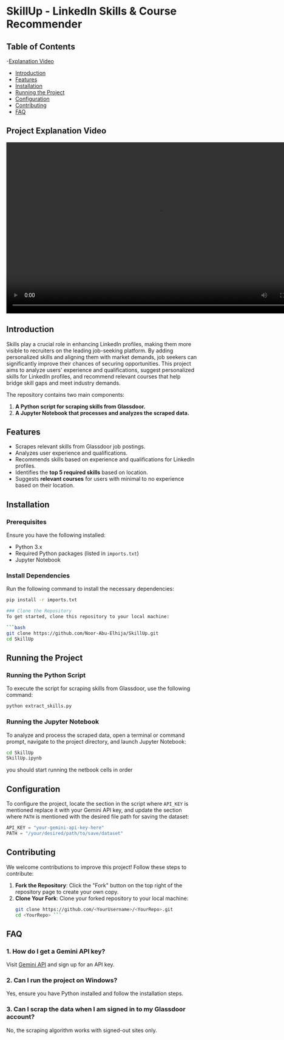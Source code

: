 # SkillUp - LinkedIn Skills & Course Recommender

## Table of Contents
-[Explanation Video](#Project)
- [Introduction](#introduction)
- [Features](#features)
- [Installation](#installation)
- [Running the Project](#running-the-project)
- [Configuration](#configuration)
- [Contributing](#contributing)
- [FAQ](#FAQ)

## Project Explanation Video
 
<video width="800" height="450" controls>
  <source src="https://drive.google.com/file/d/11TTsCKLtT13R-ce7xijAuW0JAIShRx2L/view?usp=sharing" type="video/mp4">
  Your browser does not support the video tag.
</video>

## Introduction
Skills play a crucial role in enhancing LinkedIn profiles, making them more visible to recruiters on the leading job-seeking platform. By adding personalized skills and aligning them with market demands, job seekers can significantly improve their chances of securing opportunities. This project aims to analyze users' experience and qualifications, suggest personalized skills for LinkedIn profiles, and recommend relevant courses that help bridge skill gaps and meet industry demands.

The repository contains two main components:
1. **A Python script for scraping skills from Glassdoor.**
2. **A Jupyter Notebook that processes and analyzes the scraped data.**

## Features
- Scrapes relevant skills from Glassdoor job postings.
- Analyzes user experience and qualifications.
- Recommends skills based on experience and qualifications for LinkedIn profiles.
- Identifies the **top 5 required skills** based on location.
- Suggests **relevant courses** for users with minimal to no experience based on their location.

## Installation

### Prerequisites
Ensure you have the following installed:
- Python 3.x
- Required Python packages (listed in `imports.txt`)
- Jupyter Notebook

### Install Dependencies
Run the following command to install the necessary dependencies:
```bash
pip install -r imports.txt

### Clone the Repository
To get started, clone this repository to your local machine:

```bash
git clone https://github.com/Noor-Abu-Elhija/SkillUp.git
cd SkillUp
```
## Running the Project

### Running the Python Script
To execute the script for scraping skills from Glassdoor, use the following command:

```bash
python extract_skills.py
```
### Running the Jupyter Notebook
To analyze and process the scraped data, open a terminal or command prompt, navigate to the project directory, and launch Jupyter Notebook:

```bash
cd SkillUp
SkillUp.ipynb
```
you should start running the netbook cells in order
## Configuration

To configure the project, locate the section in the script where `API_KEY` is mentioned replace it with your Gemini API key, and update the section where `PATH` is mentioned with the desired file path for saving the dataset:

```python
API_KEY = "your-gemini-api-key-here"
PATH = "/your/desired/path/to/save/dataset"
```

## Contributing

We welcome contributions to improve this project! Follow these steps to contribute:

1. **Fork the Repository**: Click the "Fork" button on the top right of the repository page to create your own copy.  
2. **Clone Your Fork**: Clone your forked repository to your local machine:  
   ```bash
   git clone https://github.com/<YourUsername>/<YourRepo>.git
   cd <YourRepo> ```

## FAQ

### 1. How do I get a Gemini API key?
Visit [Gemini API](https://api.gemini.com) and sign up for an API key.

### 2. Can I run the project on Windows?
Yes, ensure you have Python installed and follow the installation steps.

### 3. Can I scrap the data when I am signed in to my Glassdoor account?
No, the scraping algorithm works with signed-out sites only.


